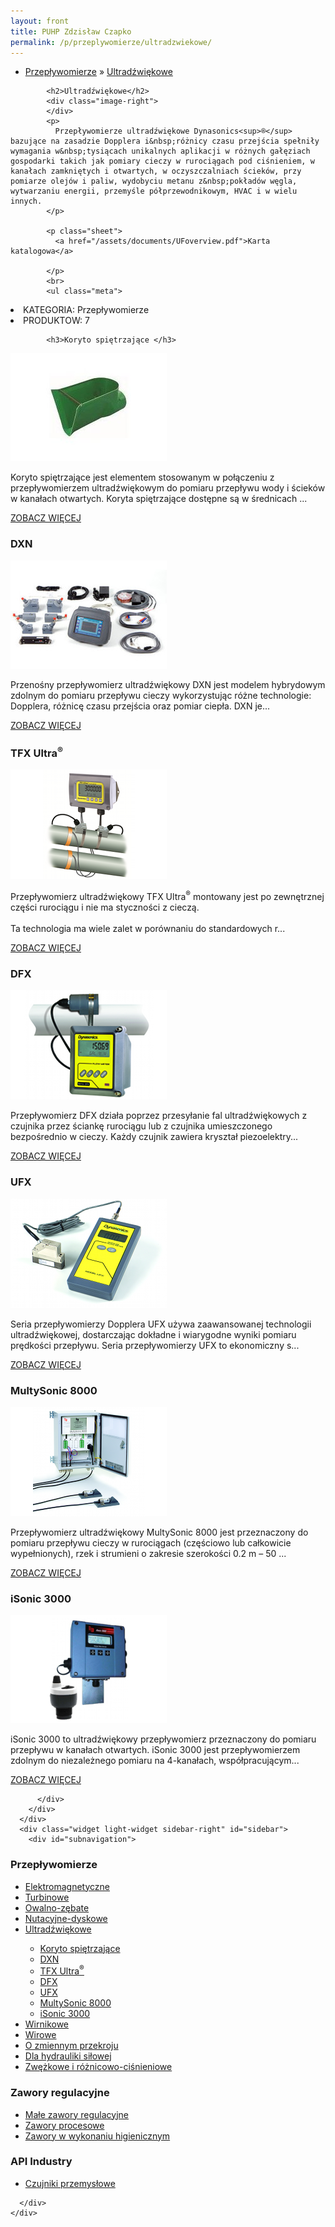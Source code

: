 ```yaml
---
layout: front
title: PUHP Zdzisław Czapko
permalink: /p/przeplywomierze/ultradzwiekowe/
---
```


<div id="content">
  <div class="wrapper-with-color-background">
    <div class="content-area-blog blog-background-sidebar-right">
      <div class="mainarea-left" id="mainarea">
        <div class="blogpost-blog3">
          <div class="post-content">
            <ul class="meta">
<li>
<a href="/p/przeplywomierze">Przepływomierze</a>
»
<a href="/p/przeplywomierze/ultradzwiekowe">Ultradźwiękowe</a>
</li>
</ul>

            <h2>Ultradźwiękowe</h2>
            <div class="image-right">
            </div>
            <p>
              Przepływomierze ultradźwiękowe Dynasonics<sup>®</sup> bazujące na zasadzie Dopplera i&nbsp;różnicy czasu przejścia spełniły wymagania w&nbsp;tysiącach unikalnych aplikacji w różnych gałęziach gospodarki takich jak pomiary cieczy w rurociągach pod ciśnieniem, w kanałach zamkniętych i otwartych, w oczyszczalniach ścieków, przy pomiarze olejów i paliw, wydobyciu metanu z&nbsp;pokładów węgla, wytwarzaniu energii, przemyśle półprzewodnikowym, HVAC i w wielu innych.
            </p>
            
            <p class="sheet">
              <a href="/assets/documents/UFoverview.pdf">Karta katalogowa</a>

            </p>
            <br>
            <ul class="meta">
<li>
KATEGORIA:
Przepływomierze
</li>
<li>
PRODUKTOW:
7
</li>
</ul>

            <h3>Koryto spiętrzające </h3>
<span class="blog-img-wrapper">
<img alt="Ks" src="/assets/images/katalog_produktow/ultradzwiekowe/KS.jpg">

</span>
<p>
Koryto spiętrzające jest elementem stosowanym w połączeniu z przepływomierzem ultradźwiękowym do pomiaru przepływu wody i ścieków w kanałach otwartych. Koryta spiętrzające dostępne są w średnicach ...
</p>
<p class="separator">
<a class="more-link" href="/p/przeplywomierze/ultradzwiekowe/koryto-spietrzajace">
<span class="button-clear">ZOBACZ WIĘCEJ</span>
</a>

</p>
<h3>DXN</h3>
<span class="blog-img-wrapper">
<img alt="Dxn" src="/assets/images/katalog_produktow/ultradzwiekowe/dxn.jpg">

</span>
<p>
Przenośny przepływomierz ultradźwiękowy DXN jest modelem hybrydowym zdolnym do pomiaru przepływu cieczy wykorzystując różne technologie: Dopplera, różnicę czasu przejścia oraz pomiar ciepła. DXN je...
</p>
<p class="separator">
<a class="more-link" href="/p/przeplywomierze/ultradzwiekowe/dxn">
<span class="button-clear">ZOBACZ WIĘCEJ</span>
</a>

</p>
<h3>TFX Ultra<sup>®</sup></h3>
<span class="blog-img-wrapper">
<img alt="Tfx-ultra" src="/assets/images/katalog_produktow/ultradzwiekowe/TFX-Ultra.png">

</span>
<p>
Przepływomierz ultradźwiękowy TFX Ultra<sup>®</sup> montowany jest po zewnętrznej części rurociągu i nie ma styczności z cieczą.<br><br>Ta technologia ma wiele zalet w porównaniu do standardowych r...
</p>
<p class="separator">
<a class="more-link" href="/p/przeplywomierze/ultradzwiekowe/tfx-ultra-sup-sup">
<span class="button-clear">ZOBACZ WIĘCEJ</span>
</a>

</p>
<h3>DFX</h3>
<span class="blog-img-wrapper">
<img alt="Dfx_with_transducer_pipe_4cl" src="/assets/images/katalog_produktow/ultradzwiekowe/DFX_with_Transducer_Pipe_4Cl.png">

</span>
<p>
Przepływomierz DFX działa poprzez przesyłanie fal ultradźwiękowych z czujnika przez ściankę rurociągu lub z czujnika umieszczonego bezpośrednio w cieczy. Każdy czujnik zawiera kryształ piezoelektry...
</p>
<p class="separator">
<a class="more-link" href="/p/przeplywomierze/ultradzwiekowe/dfx">
<span class="button-clear">ZOBACZ WIĘCEJ</span>
</a>

</p>
<h3>UFX</h3>
<span class="blog-img-wrapper">
<img alt="Dynasonics_ufx_51_4cl" src="/assets/images/katalog_produktow/ultradzwiekowe/Dynasonics_UFX_51_4Cl.png">

</span>
<p>
Seria przepływomierzy Dopplera UFX używa zaawansowanej technologii ultradźwiękowej, dostarczając dokładne i wiarygodne wyniki pomiaru prędkości przepływu. Seria przepływomierzy UFX to ekonomiczny s...
</p>
<p class="separator">
<a class="more-link" href="/p/przeplywomierze/ultradzwiekowe/ufx">
<span class="button-clear">ZOBACZ WIĘCEJ</span>
</a>

</p>
<h3>MultySonic 8000</h3>
<span class="blog-img-wrapper">
<img alt="Multisonic_8000_0004_1_4cl" src="/assets/images/katalog_produktow/ultradzwiekowe/Multisonic_8000_0004_1_4Cl.png">

</span>
<p>
Przepływomierz ultradźwiękowy MultySonic 8000 jest przeznaczony do pomiaru przepływu cieczy w rurociągach (częściowo lub całkowicie wypełnionych), rzek i strumieni o zakresie szerokości 0.2 m – 50 ...
</p>
<p class="separator">
<a class="more-link" href="/p/przeplywomierze/ultradzwiekowe/multysonic-8000">
<span class="button-clear">ZOBACZ WIĘCEJ</span>
</a>

</p>
<h3>iSonic 3000</h3>
<span class="blog-img-wrapper">
<img alt="Isonic3000" src="/assets/images/katalog_produktow/ultradzwiekowe/isonic3000.png">

</span>
<p>
iSonic 3000 to ultradźwiękowy przepływomierz przeznaczony do pomiaru przepływu w kanałach otwartych. iSonic 3000 jest przepływomierzem zdolnym do niezależnego pomiaru na 4-kanałach, współpracującym...
</p>
<p class="separator">
<a class="more-link" href="/p/przeplywomierze/ultradzwiekowe/isonic-3000">
<span class="button-clear">ZOBACZ WIĘCEJ</span>
</a>

</p>

          </div>
        </div>
      </div>
      <div class="widget light-widget sidebar-right" id="sidebar">
        <div id="subnavigation">
<h3>Przepływomierze</h3>
<ul class="subcategories">
<li class="category"><a href="/p/przeplywomierze/elektromagnetyczne">Elektromagnetyczne</a></li>
<li class="category"><a href="/p/przeplywomierze/turbinowe">Turbinowe</a></li>
<li class="category"><a href="/p/przeplywomierze/owalno-zebate">Owalno-zębate</a></li>
<li class="category"><a href="/p/przeplywomierze/nutacyjne-dyskowe">Nutacyjne-dyskowe</a></li>
<li class="category"><a href="/p/przeplywomierze/ultradzwiekowe">Ultradźwiękowe</a></li>
<div class="light-widget">
<ul class="products">
<li class="product"><a href="/p/przeplywomierze/ultradzwiekowe/koryto-spietrzajace">Koryto spiętrzające </a></li>
<li class="product"><a href="/p/przeplywomierze/ultradzwiekowe/dxn">DXN</a></li>
<li class="product"><a href="/p/przeplywomierze/ultradzwiekowe/tfx-ultra-sup-sup">TFX Ultra<sup>®</sup></a></li>
<li class="product"><a href="/p/przeplywomierze/ultradzwiekowe/dfx">DFX</a></li>
<li class="product"><a href="/p/przeplywomierze/ultradzwiekowe/ufx">UFX</a></li>
<li class="product"><a href="/p/przeplywomierze/ultradzwiekowe/multysonic-8000">MultySonic 8000</a></li>
<li class="product"><a href="/p/przeplywomierze/ultradzwiekowe/isonic-3000">iSonic 3000</a></li>
</ul>
</div>
<li class="category"><a href="/p/przeplywomierze/wirnikowe">Wirnikowe</a></li>
<li class="category"><a href="/p/przeplywomierze/wirowe">Wirowe</a></li>
<li class="category"><a href="/p/przeplywomierze/o-zmiennym-przekroju">O zmiennym przekroju</a></li>
<li class="category"><a href="/p/przeplywomierze/dla-hydrauliki-silowej">Dla hydrauliki siłowej</a></li>
<li class="category"><a href="/p/przeplywomierze/zwezkowe-i-roznicowo-cisnieniowe">Zwężkowe i różnicowo-ciśnieniowe</a></li>
</ul>
<h3>Zawory regulacyjne</h3>
<ul class="subcategories">
<li class="category"><a href="/p/zawory-regulacyjne/male-zawory-regulacyjne">Małe zawory regulacyjne</a></li>
<li class="category"><a href="/p/zawory-regulacyjne/zawory-procesowe">Zawory procesowe</a></li>
<li class="category"><a href="/p/zawory-regulacyjne/zawory-w-wykonaniu-higienicznym">Zawory w wykonaniu higienicznym</a></li>
</ul>
<h3>API Industry</h3>
<ul class="subcategories">
<li class="category"><a href="/p/api-industry/czujniki-przemyslowe">Czujniki przemysłowe</a></li>
</ul>
</div>

        
      </div>
    </div>
  </div>
</div>